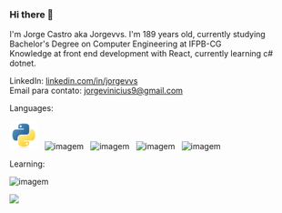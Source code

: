 ### Hi there 👋

<p align="center">

I'm Jorge Castro aka Jorgevvs. I'm 189 years old, currently studying Bachelor's Degree on Computer Engineering at IFPB-CG<br/>
Knowledge at front end development with React, currently learning c# dotnet.<br/>
  
LinkedIn: [linkedin.com/in/jorgevvs](https://www.linkedin.com/in/jorgevvs)<br/>
Email para contato: jorgevinicius9@gmail.com<br/>

Languages:

<img src="https://raw.githubusercontent.com/devicons/devicon/master/icons/python/python-original.svg" alt="imagem" width="50"> &nbsp;
<img src="https://upload.wikimedia.org/wikipedia/commons/thumb/9/99/Unofficial_JavaScript_logo_2.svg/1200px-Unofficial_JavaScript_logo_2.svg.png" alt="imagem" width="50"> &nbsp;
<img src="https://bognarjunior.files.wordpress.com/2018/09/typescript.png" alt="imagem" width="50"> &nbsp;
<img src="https://exceptionnotfound.net/content/images/2020/09/C_Sharp_logo.svg" alt="imagem" width="50"> &nbsp;
  <img src="https://www.blockachain.gr/wp-content/uploads/2018/03/java-coffee-cup-logo.png" alt="imagem" width="50"> &nbsp;
  
  
Learning:

<img src="https://cdn.iconscout.com/icon/free/png-256/microsoft-dot-net-1175176.png" alt="imagem" width="50"> &nbsp;



<img height="180em" src="https://github-readme-stats.vercel.app/api/top-langs/?username=jorgevvs&layout=compact&langs_count=7&theme=dracula"/> </a>
